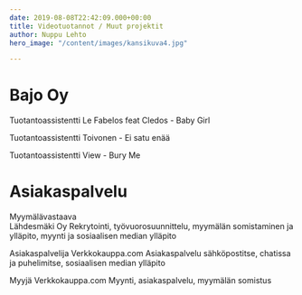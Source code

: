 ```yaml
---
date: 2019-08-08T22:42:09.000+00:00
title: Videotuotannot / Muut projektit
author: Nuppu Lehto
hero_image: "/content/images/kansikuva4.jpg"

---
```

# Bajo Oy

Tuotantoassistentti 
Le Fabelos feat Cledos - Baby Girl 

Tuotantoassistentti 
Toivonen - Ei satu enää

Tuotantoassistentti 
View - Bury Me

# Asiakaspalvelu

Myymälävastaava  
Lähdesmäki Oy
Rekrytointi, työvuorosuunnittelu, myymälän somistaminen ja ylläpito, myynti ja sosiaalisen median ylläpito

Asiakaspalvelija
Verkkokauppa.com
Asiakaspalvelu sähköpostitse, chatissa ja puhelimitse, sosiaalisen median ylläpito

Myyjä 
Verkkokauppa.com
Myynti, asiakaspalvelu, myymälän somistus
